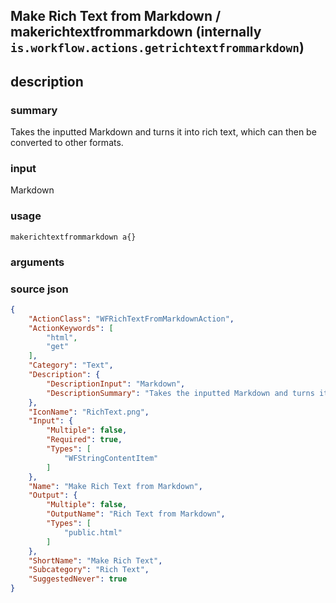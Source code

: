 
## Make Rich Text from Markdown / makerichtextfrommarkdown (internally `is.workflow.actions.getrichtextfrommarkdown`)



## description
### summary
Takes the inputted Markdown and turns it into rich text, which can then be converted to other formats.

### input
Markdown


### usage
`makerichtextfrommarkdown a{}`

### arguments


### source json

```json
{
	"ActionClass": "WFRichTextFromMarkdownAction",
	"ActionKeywords": [
		"html",
		"get"
	],
	"Category": "Text",
	"Description": {
		"DescriptionInput": "Markdown",
		"DescriptionSummary": "Takes the inputted Markdown and turns it into rich text, which can then be converted to other formats."
	},
	"IconName": "RichText.png",
	"Input": {
		"Multiple": false,
		"Required": true,
		"Types": [
			"WFStringContentItem"
		]
	},
	"Name": "Make Rich Text from Markdown",
	"Output": {
		"Multiple": false,
		"OutputName": "Rich Text from Markdown",
		"Types": [
			"public.html"
		]
	},
	"ShortName": "Make Rich Text",
	"Subcategory": "Rich Text",
	"SuggestedNever": true
}
```
